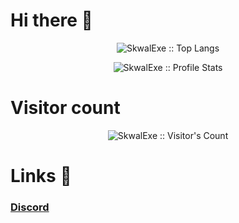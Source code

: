 # Hi there 👋

<p align="center"><img src="https://github-readme-stats.vercel.app/api/top-langs/?username=SkwalExe&langs_count=10&theme=tokyonight&layout=compact" alt="SkwalExe :: Top Langs" /></p>
<p align="center"><img src="https://github-readme-stats.vercel.app/api?username=SkwalExe&show_icons=true&theme=synthwave" alt="SkwalExe :: Profile Stats" /></p>

# Visitor count

<p align="center"><img src="https://profile-counter.glitch.me/{SkwalExe}/count.svg" alt="SkwalExe :: Visitor's Count" /></p>

# Links 📎
### [Discord](https://discord.com/invite/U4ryW8Y)
